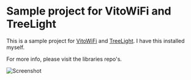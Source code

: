 # Sample project for VitoWiFi and TreeLight

This is a sample project for [VitoWiFi](https://github.com/bertmelis/VitoWiFi) and [TreeLight](https://github.com/bertmelis/TreeLight). I have this installed myself.

For more info, please visit the libraries repo's.

![Screenshot](https://github.com/bertmelis/esp-heating/blob/master/screenshot.png)
